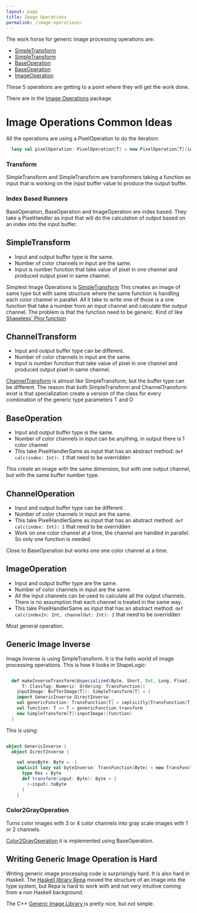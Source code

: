 ```yaml
---
layout: page
title: Image Operations
permalink: /image-operations/
---
```


The work horse for generic image processing operations are:

* [SimpleTransform](https://github.com/sami-badawi/shapelogic/blob/master/src/main/scala/org/shapelogic/sc/operation/SimpleTransform.scala)
* [SimpleTransform](https://github.com/sami-badawi/shapelogic/blob/master/src/main/scala/org/shapelogic/sc/operation/ChannelTransform.scala)
* [BaseOperation](https://github.com/sami-badawi/shapelogic/blob/master/src/main/scala/org/shapelogic/sc/operation/BaseOperation.scala)
* [BaseOperation](https://github.com/sami-badawi/shapelogic/blob/master/src/main/scala/org/shapelogic/sc/operation/ChannelOperation.scala)
* [ImageOperation](https://github.com/sami-badawi/shapelogic/blob/master/src/main/scala/org/shapelogic/sc/operation/ImageOperation.scala)

These 5 operations are getting to a point where they will get the work done.

There are in the [Image Operations](https://github.com/sami-badawi/shapelogic-scala/tree/master/src/main/scala/org/shapelogic/sc/operation) package.

# Image Operations Common Ideas #

All the operations are using a PixelOperation to do the iteration:

```scala
  lazy val pixelOperation: PixelOperation[T] = new PixelOperation[T](inputImage)
```

### Transform ###

SimpleTransform and SimpleTransform are transformers taking a function as 
input that is working on the input buffer value to produce the output buffer.

### Index Based Runners ###

BaseOperation, BaseOperation and ImageOperation are index based. 
They take a PixelHandler as input that will do the calculation of output 
based on an index into the input buffer.


## SimpleTransform ##

* Input and output buffer type is the same.
* Number of color channels in input are the same.
* Input is number function that take value of pixel in one channel and produced output pixel in same channel.

Simplest Image Operations is [SimpleTransform](https://github.com/sami-badawi/shapelogic/blob/master/src/main/scala/org/shapelogic/sc/operation/SimpleTransform.scala)
This creates an image of same type but with same structure where the same function is handling each color channel in parallel.
All it take to write one of those is a one function that take a number from an input channel and calculate the output channel. The problem is that the function need to be generic. Kind of like [Shapeless' Ploy function](https://github.com/milessabin/shapeless/wiki/Feature-overview:-shapeless-2.0.0#polymorphic-function-values)


## ChannelTransform ##

* Input and output buffer type can be different.
* Number of color channels in input are the same.
* Input is number function that take value of pixel in one channel and produced output pixel in same channel.

[ChannelTransform](https://github.com/sami-badawi/shapelogic/blob/master/src/main/scala/org/shapelogic/sc/operation/ChannelTransform.scala) is almost like SimpleTransform, but the buffer type can be different.
The reason that both SimpleTransform and ChannelTransform exist is that
specialization create a version of the class for every combination of the
generic type parameters T and O

## BaseOperation ##

* Input and output buffer type is the same.
* Number of color channels in input can be anything, in output there is 1 color channel
* This take PixelHandlerSame as input that has an abstract method: ```def calc(index: Int): I``` that need to be overridden

This create an image with the same dimension, but with one output channel, but with the same buffer number type.

## ChannelOperation ##

* Input and output buffer type can be different.
* Number of color channels in input are the same.
* This take PixelHandlerSame as input that has an abstract method: ```def calc(index: Int): I``` that need to be overridden
* Work on one color channel at a time, the channel are handled in parallel. So only one function is needed.

Close to BaseOperation but works one one color channel at a time.

## ImageOperation ##

* Input and output buffer type are the same.
* Number of color channels in input are the same.
* All the input channels can be used to calculate all the output channels. There is no assumption that each channel is treated in the same way.
* This take PixelHandlerSame as input that has an abstract method: ```def calc(indexIn: Int, channelOut: Int): I``` that need to be overridden

Most general operation.


## Generic Image Inverse

Image Inverse is using SimpleTransform. It is the hello world of image processing operations. This is how it looks in ShapeLogic:

```scala

  def makeInverseTransform[@specialized(Byte, Short, Int, Long, Float, Double) 
      T: ClassTag: Numeric: Ordering: TransFunction](
    inputImage: BufferImage[T]): SimpleTransform[T] = {
    import GenericInverse.DirectInverse._
    val genericFunction: TransFunction[T] = implicitly[TransFunction[T]]
    val function: T => T = genericFunction.transform
    new SimpleTransform[T](inputImage)(function)
  }
```

This is using:

```scala

object GenericInverse {
  object DirectInverse {

    val onesByte: Byte = -1
    implicit lazy val byteInverse: TransFunction[Byte] = new TransFunction[Byte] {
      type Res = Byte
      def transform(input: Byte): Byte = {
        (~input).toByte
      }
    }

```

### Color2GrayOperation ###

Turns color images with 3 or 4 color channels into gray scale images with 1 or 2 channels.

[Color2GrayOperation](https://github.com/sami-badawi/shapelogic-scala/blob/master/src/main/scala/org/shapelogic/sc/operation/Color2GrayOperation.scala) it is implemented using BaseOperation.

## Writing Generic Image Operation is Hard

Writing generic image processing code is surprisingly hard.  It is also hard in Haskell. The [Haskell library Repa](https://wiki.haskell.org/Numeric_Haskell:_A_Repa_Tutorial) moved the structure of an image into the type system, but Repa is hard to work with and not very intuitive coming from a non Haskell background.

The C++ [Generic Image Library ](http://www.boost.org/doc/libs/1_44_0/libs/gil/doc/html/giltutorial.html) is pretty nice, but not simple.

